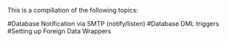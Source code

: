 This is a compiliation of the following topics:

#Database Notification via SMTP (notify/listen)
#Database DML triggers
#Setting up Foreign Data Wrappers
